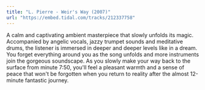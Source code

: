 ```yaml
---
title: "L. Pierre - Weir's Way (2007)"
url: "https://embed.tidal.com/tracks/212337758"
---
```


A calm and captivating ambient masterpiece that slowly unfolds its magic.
Accompanied by angelic vocals, jazzy trumpet sounds and meditative drums, the
listener is immersed in deeper and deeper levels like in a dream. You forget
everything around you as the song unfolds and more instruments join the
gorgeous soundscape. As you slowly make your way back to the surface from
minute 7:50, you'll feel a pleasant warmth and a sense of peace that won't be
forgotten when you return to reality after the almost 12-minute fantastic
journey.

